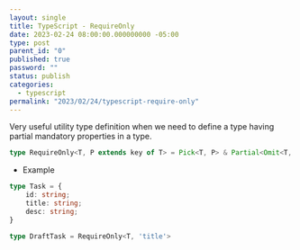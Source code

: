 ```yaml
---
layout: single
title: TypeScript - RequireOnly
date: 2023-02-24 08:00:00.000000000 -05:00
type: post
parent_id: "0"
published: true
password: ""
status: publish
categories:
  - typescript
permalink: "2023/02/24/typescript-require-only"
---
```


Very useful utility type definition when we need to define a type having partial mandatory properties in a type.

```typescript
type RequireOnly<T, P extends key of T> = Pick<T, P> & Partial<Omit<T, P>>
```

- Example

```typescript
type Task = {
    id: string;
    title: string;
    desc: string;
}

type DraftTask = RequireOnly<T, 'title'>
```

